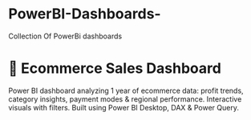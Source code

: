 # PowerBI-Dashboards-
Collection Of PowerBi dashboards
# 🛒 Ecommerce Sales Dashboard

Power BI dashboard analyzing 1 year of ecommerce data: profit trends, category insights, payment modes & regional performance. Interactive visuals with filters. Built using Power BI Desktop, DAX & Power Query.
